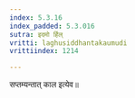 ```yaml
---
index: 5.3.16
index_padded: 5.3.016
sutra: इदमो र्हिल्
vritti: laghusiddhantakaumudi
vrittiindex: 1214

---
```

सप्तम्यन्तात् काल इत्येव॥